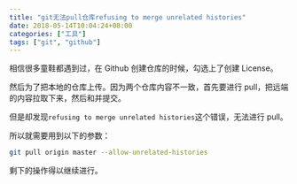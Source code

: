 ```yaml
---
title: "git无法pull仓库refusing to merge unrelated histories"
date: 2018-05-14T10:04:24+08:00
categories: ["工具"]
tags: ["git", "github"]
---
```


相信很多童鞋都遇到过，在 Github 创建仓库的时候，勾选上了创建 License。

<!--more-->

然后为了把本地的仓库上传。因为两个仓库内容不一致，首先要进行 pull，把远端的内容拉取下来，然后和并提交。

但是却发现`refusing to merge unrelated histories`这个错误，无法进行 pull。

所以就需要用到以下的参数：

```bash
git pull origin master --allow-unrelated-histories
```

剩下的操作得以继续进行。
